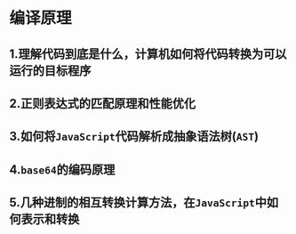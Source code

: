 # 编译原理

## 1.理解代码到底是什么，计算机如何将代码转换为可以运行的目标程序

## 2.正则表达式的匹配原理和性能优化

## 3.如何将`JavaScript`代码解析成抽象语法树(`AST`)

## 4.`base64`的编码原理

## 5.几种进制的相互转换计算方法，在`JavaScript`中如何表示和转换

